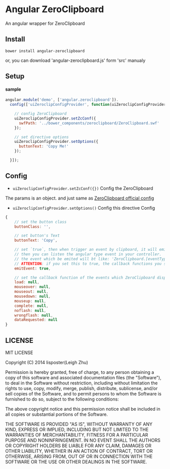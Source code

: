 # Angular ZeroClipboard

An angular wrapper for ZeroClipboard

## Install

```
bower install angular-zeroclipboard
```

or, you can download 'angular-zeroclipboard.js' form 'src' manualy

## Setup

#### sample

```js
angular.module('demo', ['angular.zeroclipboard']).
  config(['uiZeroclipConfigProvider', function(uiZeroclipConfigProvider) {

    // config ZeroClipboard
    uiZeroclipConfigProvider.setZcConf({
      swfPath: '../bower_components/zeroclipboard/ZeroClipboard.swf'
    });

    // set directive options
    uiZeroclipConfigProvider.setOptions({
      buttonText: 'Copy Me!'
    });

  }]);
```


## Config

* `uiZeroclipConfigProvider.setZcConf({})` Config the ZeroClipboard

The params is an object. and just same as [ZeroClipboard official config](https://github.com/zeroclipboard/zeroclipboard/blob/1.x-master/docs/instructions.md)

* `uiZeroclipConfigProvider.setOptions()` Config this directive Config

```js
{
    // set the button class
    buttonClass: '',

    // set button's Text
    buttonText: 'Copy',

    // set `true`, then when trigger an event by clipboard, it will emit an angular event by .$emit()
    // then you can listen the angular type event in your controller.
    // the event which be emited will bt like: 'ZeroClipboard.[eventType]', for example: 'ZeroClipboard.complete'
    // ATTENTION: if you set this to true, the callback functions you set below will be ignored.
    emitEvent: true,

    // set the callback function of the events which ZeroClipboard dispataches
    load: null,
    mouseover: null,
    mouseout: null,
    mousedown: null,
    mouseup: null,
    complete: null,
    noflash: null,
    wrongflash: null,
    dataRequested: null
}
```

## LICENSE

MIT LICENSE

Copyright (C) 2014 lisposter(Leigh Zhu)

Permission is hereby granted, free of charge, to any person obtaining a copy of this software and associated documentation files (the "Software"), to deal in the Software without restriction, including without limitation the rights to use, copy, modify, merge, publish, distribute, sublicense, and/or sell copies of the Software, and to permit persons to whom the Software is furnished to do so, subject to the following conditions:

The above copyright notice and this permission notice shall be included in all copies or substantial portions of the Software.

THE SOFTWARE IS PROVIDED "AS IS", WITHOUT WARRANTY OF ANY KIND, EXPRESS OR IMPLIED, INCLUDING BUT NOT LIMITED TO THE WARRANTIES OF MERCHANTABILITY, FITNESS FOR A PARTICULAR PURPOSE AND NONINFRINGEMENT. IN NO EVENT SHALL THE AUTHORS OR COPYRIGHT HOLDERS BE LIABLE FOR ANY CLAIM, DAMAGES OR OTHER LIABILITY, WHETHER IN AN ACTION OF CONTRACT, TORT OR OTHERWISE, ARISING FROM, OUT OF OR IN CONNECTION WITH THE SOFTWARE OR THE USE OR OTHER DEALINGS IN THE SOFTWARE.
